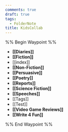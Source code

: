 ```yaml
---
comments: true
draft: true
tags:
  - FolderNote
title: KidsCollab
---
```

%% Begin Waypoint %%
- **[[Diaries]]**
- **[[Fiction]]**
- [[index]]
- **[[Non-Fiction]]**
- **[[Persuasive]]**
- **[[Poetry]]**
- **[[Reports]]**
- **[[Science Fiction]]**
- **[[Speeches]]**
- [[Tags]]
- [[Test]]
- **[[Video Game Reviews]]**
- **[[Write 4 Fun]]**

%% End Waypoint %%
